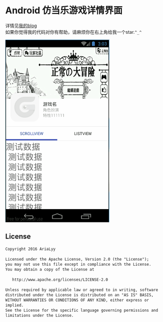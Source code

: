 # Android 仿当乐游戏详情界面
详情见[我的blog](http://www.jianshu.com/p/7f767c6f880f)</br>
如果你觉得我的代码对你有帮助，请麻烦你在右上角给我一个star.`^_^`</br>
 
![效果](https://github.com/AriaLyy/DGameDetail/blob/master/img/the-final.gif)
  
License
-------

    Copyright 2016 AriaLyy

    Licensed under the Apache License, Version 2.0 (the "License");
    you may not use this file except in compliance with the License.
    You may obtain a copy of the License at

       http://www.apache.org/licenses/LICENSE-2.0

    Unless required by applicable law or agreed to in writing, software
    distributed under the License is distributed on an "AS IS" BASIS,
    WITHOUT WARRANTIES OR CONDITIONS OF ANY KIND, either express or implied.
    See the License for the specific language governing permissions and
    limitations under the License.
